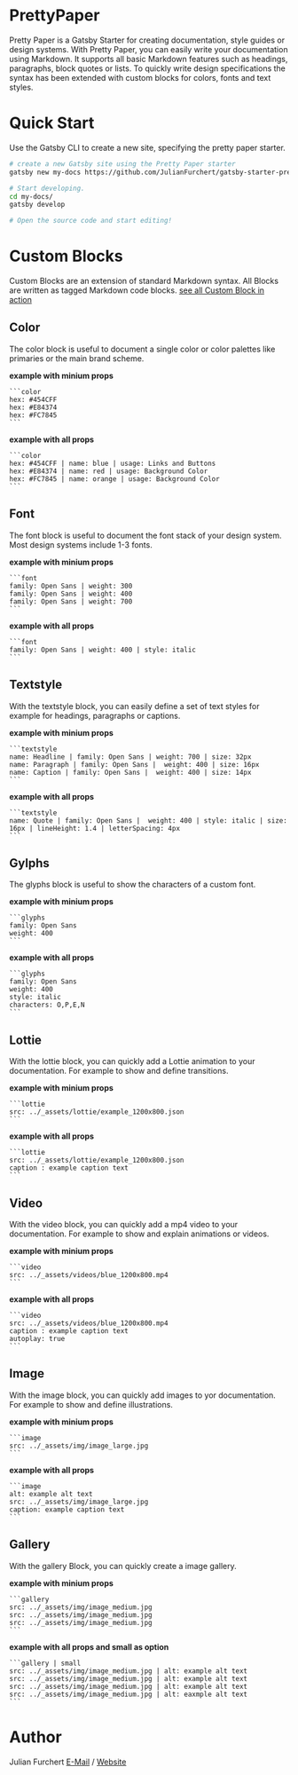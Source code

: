 # PrettyPaper
Pretty Paper is a Gatsby Starter for creating documentation, style guides or design systems. With Pretty Paper, you can easily write your documentation using Markdown. It supports all basic Markdown features such as headings, paragraphs, block quotes or lists.  To quickly write design specifications the syntax has been extended with custom blocks for colors, fonts and text styles.

# Quick Start
Use the Gatsby CLI to create a new site, specifying the pretty paper starter.

```sh
# create a new Gatsby site using the Pretty Paper starter
gatsby new my-docs https://github.com/JulianFurchert/gatsby-starter-prettypaper

# Start developing.
cd my-docs/
gatsby develop

# Open the source code and start editing!
```

# Custom Blocks
Custom Blocks are an extension of standard Markdown syntax. All Blocks are written as tagged Markdown code blocks. [see all Custom Block in action](https://pretty-paper.netlify.com/Blocks/colors/)

## Color
The color block is useful to document a single color or color palettes like primaries or the main brand scheme.

**example with minium props**

````
```color
hex: #454CFF
hex: #E84374
hex: #FC7845
```
````

**example with all props**

````
```color
hex: #454CFF | name: blue | usage: Links and Buttons
hex: #E84374 | name: red | usage: Background Color
hex: #FC7845 | name: orange | usage: Background Color
```
````

## Font
The font block is useful to document the font stack of your design system. Most design systems include 1-3 fonts.

**example with minium props**

````
```font
family: Open Sans | weight: 300
family: Open Sans | weight: 400
family: Open Sans | weight: 700
```
````

**example with all props**

````
```font
family: Open Sans | weight: 400 | style: italic
```
````

## Textstyle
With the textstyle block, you can easily define a set of text styles for example for headings, paragraphs or captions.

**example with minium props**
````
```textstyle
name: Headline | family: Open Sans | weight: 700 | size: 32px
name: Paragraph | family: Open Sans |  weight: 400 | size: 16px
name: Caption | family: Open Sans |  weight: 400 | size: 14px
```
````

**example with all props**

````
```textstyle
name: Quote | family: Open Sans |  weight: 400 | style: italic | size: 16px | lineHeight: 1.4 | letterSpacing: 4px
```
````

## Gylphs
The glyphs block is useful to show the characters of a custom font.

**example with minium props**

````
```glyphs
family: Open Sans
weight: 400
```
````

**example with all props**
````
```glyphs
family: Open Sans
weight: 400
style: italic
characters: O,P,E,N
```
````

## Lottie
With the lottie block, you can quickly add a Lottie animation to your documentation. For example to show and define transitions.

**example with minium props**
````
```lottie
src: ../_assets/lottie/example_1200x800.json
```
````

**example with all props**

````
```lottie
src: ../_assets/lottie/example_1200x800.json
caption : example caption text
```
````

## Video
With the video block, you can quickly add a mp4 video to your documentation. For example to show and explain animations or videos.

**example with minium props**
````
```video
src: ../_assets/videos/blue_1200x800.mp4
```
````

**example with all props**
````
```video
src: ../_assets/videos/blue_1200x800.mp4
caption : example caption text
autoplay: true
```
````

## Image
With the image block, you can quickly add images to yor documentation. For example to show and define illustrations.

**example with minium props**

````
```image
src: ../_assets/img/image_large.jpg
```
````

**example with all props**

````
```image
alt: example alt text
src: ../_assets/img/image_large.jpg
caption: example caption text
```
````

## Gallery
With the gallery Block, you can quickly create a image gallery.

**example with minium props**

````
```gallery
src: ../_assets/img/image_medium.jpg
src: ../_assets/img/image_medium.jpg
src: ../_assets/img/image_medium.jpg
```
````

**example with all props and small as option**

````
```gallery | small
src: ../_assets/img/image_medium.jpg | alt: example alt text
src: ../_assets/img/image_medium.jpg | alt: example alt text
src: ../_assets/img/image_medium.jpg | alt: example alt text
src: ../_assets/img/image_medium.jpg | alt: eaxmple alt text
```
````

# Author
Julian Furchert [E-Mail](https://twitter.com/fschultz_) / [Website](https://stinkstudios.com)

